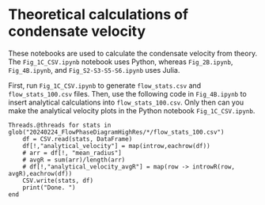 # Theoretical calculations of condensate velocity

These notebooks are used to calculate the condensate velocity from theory. The `Fig_1C_CSV.ipynb` notebook uses Python, whereas `Fig_2B.ipynb`, `Fig_4B.ipynb`, and `Fig_S2-S3-S5-S6.ipynb` uses Julia.

First, run `Fig_1C_CSV.ipynb` to generate `flow_stats.csv` and `flow_stats_100.csv` files. Then, use the following code in `Fig_4B.ipynb` to insert analytical calculations into `flow_stats_100.csv`. Only then can you make the analytical velocity plots in the Python notebook `Fig_1C_CSV.ipynb`.

```
Threads.@threads for stats in glob("20240224_FlowPhaseDiagramHighRes/*/flow_stats_100.csv")
    df = CSV.read(stats, DataFrame)
    df[!,"analytical_velocity"] = map(introw,eachrow(df))
    # arr = df[!, "mean_radius"]
    # avgR = sum(arr)/length(arr)
    # df[!,"analytical_velocity_avgR"] = map(row -> introwR(row, avgR),eachrow(df))
    CSV.write(stats, df)
    print("Done. ")
end
```